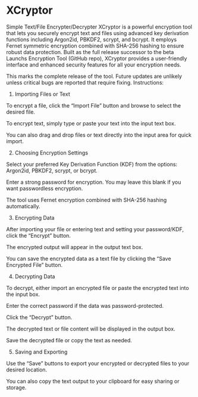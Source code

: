 # XCryptor
Simple Text/File Encrypter/Decrypter
XCryptor is a powerful encryption tool that lets you securely encrypt text and files using advanced key derivation functions including Argon2id, PBKDF2, scrypt, and bcrypt. It employs Fernet symmetric encryption combined with SHA-256 hashing to ensure robust data protection.
Built as the full release successor to the beta Launchs Encryption Tool (GitHub repo), XCryptor provides a user-friendly interface and enhanced security features for all your encryption needs.

This marks the complete release of the tool. Future updates are unlikely unless critical bugs are reported that require fixing.
Instructions:
1. Importing Files or Text

To encrypt a file, click the “Import File” button and browse to select the desired file.

To encrypt text, simply type or paste your text into the input text box.

You can also drag and drop files or text directly into the input area for quick import.

2. Choosing Encryption Settings

Select your preferred Key Derivation Function (KDF) from the options: Argon2id, PBKDF2, scrypt, or bcrypt.

Enter a strong password for encryption. You may leave this blank if you want passwordless encryption.

The tool uses Fernet encryption combined with SHA-256 hashing automatically.

3. Encrypting Data

After importing your file or entering text and setting your password/KDF, click the “Encrypt” button.

The encrypted output will appear in the output text box.

You can save the encrypted data as a text file by clicking the “Save Encrypted File” button.

4. Decrypting Data

To decrypt, either import an encrypted file or paste the encrypted text into the input box.

Enter the correct password if the data was password-protected.

Click the “Decrypt” button.

The decrypted text or file content will be displayed in the output box.

Save the decrypted file or copy the text as needed.

5. Saving and Exporting

Use the “Save” buttons to export your encrypted or decrypted files to your desired location.

You can also copy the text output to your clipboard for easy sharing or storage.

